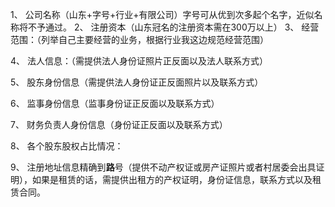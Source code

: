 
1、 公司名称（山东+字号+行业+有限公司）字号可从优到次多起个名字，近似名称将不予通过。
2、 注册资本（山东冠名的注册资本需在300万以上）
3、 经营范围：（列举自己主要经营的业务，根据行业我这边规范经营范围）
 
4、 法人信息：（需提供法人身份证照片正反面以及法人联系方式）
 
5、 股东身份信息（需提供法人身份证正反面照片以及联系方式）
 
6、 监事身份信息（监事身份证正反面以及联系方式）
 
7、 财务负责人身份信息（身份证正反面以及联系方式）
 
8、 各个股东股权占比情况：
 
9、 注册地址信息精确到**路**号（提供不动产权证或房产证照片或者村居委会出具证明），如果是租赁的话，需提供出租方的产权证明，身份证信息，联系方式以及租赁合同。
<!--stackedit_data:
eyJoaXN0b3J5IjpbMTMwMjExNTM3MV19
-->
